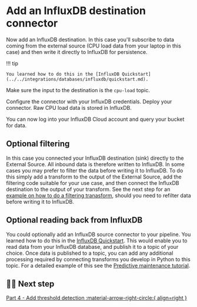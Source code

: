 # Add an InfluxDB destination connector

Now add an InfluxDB destination. In this case you'll subscribe to data coming from the external source (CPU load data from your laptop in this case) and then write it directly to InfluxDB for persistence.

!!! tip
    
    You learned how to do this in the [InfluxDB Quickstart](../../integrations/databases/influxdb/quickstart.md). 

Make sure the input to the destination is the `cpu-load` topic. 

Configure the connector with your InfluxDB credentials. Deploy your connector. Raw CPU load data is stored in InfluxDB.

You can now log into your InfluxDB Cloud account and query your bucket for data. 

## Optional filtering

In this case you connected your InfluxDB destination (sink) directly to the External Source. All inbound data is therefore written to InfluxDB. In some cases you may prefer to filter the data before writing it to InfluxDB. To do this simply add a transform to the output of the External Source, add the filtering code suitable for your use case, and then connect the InfluxDB destination to the output of your transform. See the next step for an [example on how to do a filtering tranasform](./threshold-detection.md), should you need to refilter data before writing it to InfluxDB.

## Optional reading back from InfluxDB

You could optionally add an InfluxDB source connector to your pipeline. You learned how to do this in the [InfluxDB Quickstart](../../integrations/databases/influxdb/quickstart.md). This would enable you to read data from your InfluxDB database, and publish it to a topic of your choice. Once data is published to a topic, you can add any additional processing required by connecting transforms you develop in Python to this topic. For a detailed example of this see the [Predictive maintenance tutorial](../predictive-maintenance/overview.md).

## 🏃‍♀️ Next step

[Part 4 - Add threshold detection :material-arrow-right-circle:{ align=right }](./threshold-detection.md)

